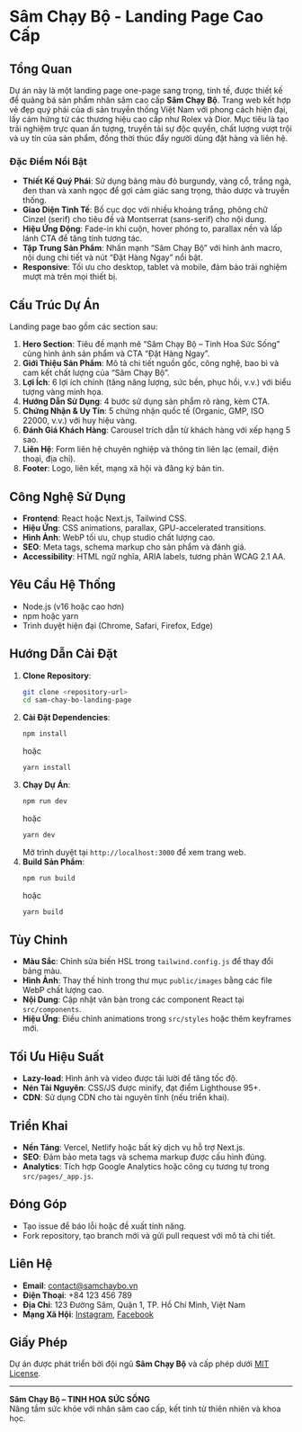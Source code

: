 # Sâm Chạy Bộ - Landing Page Cao Cấp

## Tổng Quan

Dự án này là một landing page one-page sang trọng, tinh tế, được thiết kế để quảng bá sản phẩm nhân sâm cao cấp **Sâm Chạy Bộ**. Trang web kết hợp vẻ đẹp quý phái của di sản truyền thống Việt Nam với phong cách hiện đại, lấy cảm hứng từ các thương hiệu cao cấp như Rolex và Dior. Mục tiêu là tạo trải nghiệm trực quan ấn tượng, truyền tải sự độc quyền, chất lượng vượt trội và uy tín của sản phẩm, đồng thời thúc đẩy người dùng đặt hàng và liên hệ.

### Đặc Điểm Nổi Bật
- **Thiết Kế Quý Phái**: Sử dụng bảng màu đỏ burgundy, vàng cổ, trắng ngà, đen than và xanh ngọc để gợi cảm giác sang trọng, thảo dược và truyền thống.
- **Giao Diện Tinh Tế**: Bố cục dọc với nhiều khoảng trắng, phông chữ Cinzel (serif) cho tiêu đề và Montserrat (sans-serif) cho nội dung.
- **Hiệu Ứng Động**: Fade-in khi cuộn, hover phóng to, parallax nền và lấp lánh CTA để tăng tính tương tác.
- **Tập Trung Sản Phẩm**: Nhấn mạnh “Sâm Chạy Bộ” với hình ảnh macro, nội dung chi tiết và nút “Đặt Hàng Ngay” nổi bật.
- **Responsive**: Tối ưu cho desktop, tablet và mobile, đảm bảo trải nghiệm mượt mà trên mọi thiết bị.

## Cấu Trúc Dự Án

Landing page bao gồm các section sau:
1. **Hero Section**: Tiêu đề mạnh mẽ “Sâm Chạy Bộ – Tinh Hoa Sức Sống” cùng hình ảnh sản phẩm và CTA “Đặt Hàng Ngay”.
2. **Giới Thiệu Sản Phẩm**: Mô tả chi tiết nguồn gốc, công nghệ, bao bì và cam kết chất lượng của “Sâm Chạy Bộ”.
3. **Lợi Ích**: 6 lợi ích chính (tăng năng lượng, sức bền, phục hồi, v.v.) với biểu tượng vàng minh họa.
4. **Hướng Dẫn Sử Dụng**: 4 bước sử dụng sản phẩm rõ ràng, kèm CTA.
5. **Chứng Nhận & Uy Tín**: 5 chứng nhận quốc tế (Organic, GMP, ISO 22000, v.v.) với huy hiệu vàng.
6. **Đánh Giá Khách Hàng**: Carousel trích dẫn từ khách hàng với xếp hạng 5 sao.
7. **Liên Hệ**: Form liên hệ chuyên nghiệp và thông tin liên lạc (email, điện thoại, địa chỉ).
8. **Footer**: Logo, liên kết, mạng xã hội và đăng ký bản tin.

## Công Nghệ Sử Dụng
- **Frontend**: React hoặc Next.js, Tailwind CSS.
- **Hiệu Ứng**: CSS animations, parallax, GPU-accelerated transitions.
- **Hình Ảnh**: WebP tối ưu, chụp studio chất lượng cao.
- **SEO**: Meta tags, schema markup cho sản phẩm và đánh giá.
- **Accessibility**: HTML ngữ nghĩa, ARIA labels, tương phản WCAG 2.1 AA.

## Yêu Cầu Hệ Thống
- Node.js (v16 hoặc cao hơn)
- npm hoặc yarn
- Trình duyệt hiện đại (Chrome, Safari, Firefox, Edge)

## Hướng Dẫn Cài Đặt
1. **Clone Repository**:
   ```bash
   git clone <repository-url>
   cd sam-chay-bo-landing-page
   ```
2. **Cài Đặt Dependencies**:
   ```bash
   npm install
   ```
   hoặc
   ```bash
   yarn install
   ```
3. **Chạy Dự Án**:
   ```bash
   npm run dev
   ```
   hoặc
   ```bash
   yarn dev
   ```
   Mở trình duyệt tại `http://localhost:3000` để xem trang web.
4. **Build Sản Phẩm**:
   ```bash
   npm run build
   ```
   hoặc
   ```bash
   yarn build
   ```

## Tùy Chỉnh
- **Màu Sắc**: Chỉnh sửa biến HSL trong `tailwind.config.js` để thay đổi bảng màu.
- **Hình Ảnh**: Thay thế hình trong thư mục `public/images` bằng các file WebP chất lượng cao.
- **Nội Dung**: Cập nhật văn bản trong các component React tại `src/components`.
- **Hiệu Ứng**: Điều chỉnh animations trong `src/styles` hoặc thêm keyframes mới.

## Tối Ưu Hiệu Suất
- **Lazy-load**: Hình ảnh và video được tải lười để tăng tốc độ.
- **Nén Tài Nguyên**: CSS/JS được minify, đạt điểm Lighthouse 95+.
- **CDN**: Sử dụng CDN cho tài nguyên tĩnh (nếu triển khai).

## Triển Khai
- **Nền Tảng**: Vercel, Netlify hoặc bất kỳ dịch vụ hỗ trợ Next.js.
- **SEO**: Đảm bảo meta tags và schema markup được cấu hình đúng.
- **Analytics**: Tích hợp Google Analytics hoặc công cụ tương tự trong `src/pages/_app.js`.

## Đóng Góp
- Tạo issue để báo lỗi hoặc đề xuất tính năng.
- Fork repository, tạo branch mới và gửi pull request với mô tả chi tiết.

## Liên Hệ
- **Email**: contact@samchaybo.vn
- **Điện Thoại**: +84 123 456 789
- **Địa Chỉ**: 123 Đường Sâm, Quận 1, TP. Hồ Chí Minh, Việt Nam
- **Mạng Xã Hội**: [Instagram](https://instagram.com/samchaybo), [Facebook](https://facebook.com/samchaybo)

## Giấy Phép
Dự án được phát triển bởi đội ngũ **Sâm Chạy Bộ** và cấp phép dưới [MIT License](LICENSE).

---

**Sâm Chạy Bộ – TINH HOA SỨC SỐNG**  
Nâng tầm sức khỏe với nhân sâm cao cấp, kết tinh từ thiên nhiên và khoa học.
